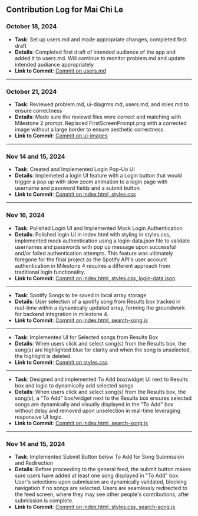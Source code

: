 ## Contribution Log for Mai Chi Le

### October 18, 2024
- **Task**: Set up users.md and made appropriate changes, completed first draft
- **Details**: Completed first draft of intended audiance of the app and added it to users.md. Will continue to monitor problem.md and update intended audiance appropriately
- **Link to Commit**: [Commit on users.md](https://github.com/lucyzhang04/326Project/commit/dab73481ae91a9e9e54e9ce149338812e51c980e)

---

### October 21, 2024
- **Task**: Reviewed problem.md, ui-diagrms.md, users.md, and roles.md to ensure correctness
- **Details**: Made sure the reviewd files were correct and matching with Milestone 2 prompt. Replaced FirstScreenPrompt.png with a corrected image without a large border to ensure aesthetic correctness
- **Link to Commit**: [Commit on ui-images](https://github.com/lucyzhang04/326Project/commit/ab89fade07d1cda659e2cb59c90f17506eebde5c)

---

### Nov 14 and 15, 2024
- **Task**: Created and Implemented Login Pop-Uo UI
- **Details**: Implemeted a login UI feature with a Login button that would trigger a pop up with slow zoom animation to a login page with username and password fields and a submit button
- **Link to Commit**: [Commit on index.html, styles.css](https://github.com/lucyzhang04/326Project/commit/6fb51649858458688cf01d4e7c4a762cbec188d9)

---

### Nov 16, 2024
- **Task**: Polished Login UI and Implemented Mock Login Authentication
- **Details**: Polished login UI in index.html with styling in styles.css, implemented mock authentication using a login-data.json file to validate usernames and passwords with pop up message upon successful and/or failed authentication attempts. This feature was ultimately foregone for the final project as the Spotify API's user account authentication in Milestone 4 requires a different approach from traditional login functionality. 
- **Link to Commit**: [Commit on index.html, styles.css, login-data.json](https://github.com/lucyzhang04/326Project/commit/98892c83200668c8dd75f6b2b60218c8c7805881)

---

- **Task**: Spotify Songs to be saved in local array storage
- **Details**: User selection of a spotify song from Results box tracked in real-time within a dynamically updated array, forming the groundwork for backend integration in milestone 4. 
- **Link to Commit**: [Commit on index.html, search-song.js](https://github.com/lucyzhang04/326Project/commit/d31114176d8768a45f2ce50e8c61cf3227eae461)

---

- **Task**: Implemented UI for Selected songs from Results Box
- **Details**: When users click and select song(s) from the Results box, the song(s) are highlighted blue for clarity and when the song is unselected, the highlight is deleted. 
- **Link to Commit**: [Commit on styles.css](https://github.com/lucyzhang04/326Project/commit/66741bac5ba0a99ef522569895d4deea1151b82f)

---

- **Task**: Designed and implemented To Add box/widget UI next to Results box and logic to dynamically add selected songs
- **Details**: When users click and select song(s) from the Results box, the song(s), a "To Add" box/widget next to the Results box ensures selected songs are dynamically and visually displayed in the "To Add" box without delay and removed upon unselection in real-time leveraging responsive UI logic.
- **Link to Commit**: [Commit on index.html, search-song.js](https://github.com/lucyzhang04/326Project/commit/cee3fbf558e0e58073a7959e624061c56700e318)

---

### Nov 14 and 15, 2024
- **Task**: Implemented Submit Button below To Add for Song Submission and Redirection 
- **Details**: Before proceeding to the general feed, the submit button makes sure users have added at least one song displayed in "To Add" box. User's selections upon submission are dynamically validated, blocking navigation if no songs are selected. Users are seamlessly redirected to the feed screen, where they may see other people's contributions, after submission is complete.
- **Link to Commit**: [Commit on index.html, styles.css, search-song.js](https://github.com/lucyzhang04/326Project/commit/ff36b9b492b24c50c2c0b33517a084a419a4bf02)